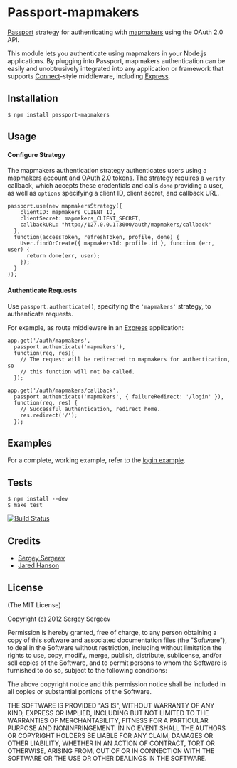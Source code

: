 # Passport-mapmakers

[Passport](http://passportjs.org/) strategy for authenticating with [mapmakers](http://mapmakers.ru/)
using the OAuth 2.0 API.

This module lets you authenticate using mapmakers in your Node.js applications.
By plugging into Passport, mapmakers authentication can be easily and
unobtrusively integrated into any application or framework that supports
[Connect](http://www.senchalabs.org/connect/)-style middleware, including
[Express](http://expressjs.com/).

## Installation

    $ npm install passport-mapmakers

## Usage

#### Configure Strategy

The mapmakers authentication strategy authenticates users using a mapmakers
account and OAuth 2.0 tokens.  The strategy requires a `verify` callback, which
accepts these credentials and calls `done` providing a user, as well as
`options` specifying a client ID, client secret, and callback URL.

    passport.use(new mapmakersStrategy({
        clientID: mapmakers_CLIENT_ID,
        clientSecret: mapmakers_CLIENT_SECRET,
        callbackURL: "http://127.0.0.1:3000/auth/mapmakers/callback"
      },
      function(accessToken, refreshToken, profile, done) {
        User.findOrCreate({ mapmakersId: profile.id }, function (err, user) {
          return done(err, user);
        });
      }
    ));

#### Authenticate Requests

Use `passport.authenticate()`, specifying the `'mapmakers'` strategy, to
authenticate requests.

For example, as route middleware in an [Express](http://expressjs.com/)
application:

    app.get('/auth/mapmakers',
      passport.authenticate('mapmakers'),
      function(req, res){
        // The request will be redirected to mapmakers for authentication, so
        // this function will not be called.
      });

    app.get('/auth/mapmakers/callback', 
      passport.authenticate('mapmakers', { failureRedirect: '/login' }),
      function(req, res) {
        // Successful authentication, redirect home.
        res.redirect('/');
      });

## Examples

For a complete, working example, refer to the [login example](https://github.com/gurugray/passport-mapmakers/tree/master/examples/login).

## Tests

    $ npm install --dev
    $ make test

[![Build Status](https://secure.travis-ci.org/gurugray/passport-mapmakers.png)](http://travis-ci.org/gurugray/passport-mapmakers)

## Credits

  - [Sergey Sergeev](http://github.com/gurugray)
  - [Jared Hanson](http://github.com/jaredhanson)

## License

(The MIT License)

Copyright (c) 2012 Sergey Sergeev

Permission is hereby granted, free of charge, to any person obtaining a copy of
this software and associated documentation files (the "Software"), to deal in
the Software without restriction, including without limitation the rights to
use, copy, modify, merge, publish, distribute, sublicense, and/or sell copies of
the Software, and to permit persons to whom the Software is furnished to do so,
subject to the following conditions:

The above copyright notice and this permission notice shall be included in all
copies or substantial portions of the Software.

THE SOFTWARE IS PROVIDED "AS IS", WITHOUT WARRANTY OF ANY KIND, EXPRESS OR
IMPLIED, INCLUDING BUT NOT LIMITED TO THE WARRANTIES OF MERCHANTABILITY, FITNESS
FOR A PARTICULAR PURPOSE AND NONINFRINGEMENT. IN NO EVENT SHALL THE AUTHORS OR
COPYRIGHT HOLDERS BE LIABLE FOR ANY CLAIM, DAMAGES OR OTHER LIABILITY, WHETHER
IN AN ACTION OF CONTRACT, TORT OR OTHERWISE, ARISING FROM, OUT OF OR IN
CONNECTION WITH THE SOFTWARE OR THE USE OR OTHER DEALINGS IN THE SOFTWARE.
